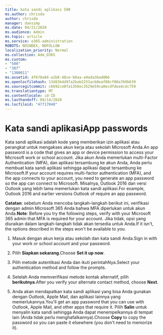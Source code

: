 ```yaml
---
title: kata sandi aplikasi 500
ms.author: chrisda
author: chrisda
manager: dansimp
ms.date: 04/21/2020
ms.audience: Admin
ms.topic: article
ms.service: o365-administration
ROBOTS: NOINDEX, NOFOLLOW
localization_priority: Normal
ms.collection: Adm_O365
ms.custom:
- "500"
- "387"
- "1300011"
ms.assetid: 4f670a84-a2b8-48ce-b0aa-a9ada3bad066
ms.openlocfilehash: 13d83b4d97a2bab2251acb8eaf08cf80a769b639
ms.sourcegitcommit: c6692ce0fa1358ec3529e59ca0ecdfdea4cdc759
ms.translationtype: MT
ms.contentlocale: id-ID
ms.lasthandoff: 09/14/2020
ms.locfileid: "47717040"
---
```

# <a name="app-passwords"></a><span data-ttu-id="fa351-102">Kata sandi aplikasi</span><span class="sxs-lookup"><span data-stu-id="fa351-102">App passwords</span></span>

<span data-ttu-id="fa351-103">Kata sandi aplikasi adalah kode yang memberikan izin aplikasi atau perangkat untuk mengakses akun kerja atau sekolah Microsoft Anda.</span><span class="sxs-lookup"><span data-stu-id="fa351-103">An app password is a code that gives an app or device permission to access your Microsoft work or school account.</span></span> <span data-ttu-id="fa351-104">Jika akun Anda memerlukan multi-Factor Authentication (MFA), dan aplikasi tersambung ke akun Anda, Anda perlu membuat kata sandi aplikasi sehingga aplikasi dapat tersambung ke Microsoft.</span><span class="sxs-lookup"><span data-stu-id="fa351-104">If your account requires multi-factor authentication (MFA), and the app connects to your account, you need to generate an app password so the app can connect to Microsoft.</span></span> <span data-ttu-id="fa351-105">Misalnya, Outlook 2016 dan versi Outlook yang lebih lama memerlukan kata sandi aplikasi.</span><span class="sxs-lookup"><span data-stu-id="fa351-105">For example, Outlook 2016 and earlier versions Outlook of require an app password.</span></span>

 <span data-ttu-id="fa351-106">**Catatan**: sebelum Anda mencoba langkah-langkah berikut ini, verifikasi dengan admin Microsoft 365 Anda bahwa MFA diperlukan untuk akun Anda.</span><span class="sxs-lookup"><span data-stu-id="fa351-106">**Note**: Before you try the following steps, verify with your Microsoft 365 admin that MFA is required for your account.</span></span> <span data-ttu-id="fa351-107">Jika tidak, opsi yang diuraikan dalam langkah-langkah tidak akan tersedia untuk Anda.</span><span class="sxs-lookup"><span data-stu-id="fa351-107">If it isn't, the options described in the steps won't be available to you.</span></span>

1. <span data-ttu-id="fa351-108">Masuk dengan akun kerja atau sekolah dan kata sandi Anda.</span><span class="sxs-lookup"><span data-stu-id="fa351-108">Sign in with your work or school account and your password.</span></span>

2. <span data-ttu-id="fa351-109">Pilih **Siapkan sekarang**.</span><span class="sxs-lookup"><span data-stu-id="fa351-109">Choose **Set it up now**.</span></span>

3. <span data-ttu-id="fa351-110">Pilih metode autentikasi Anda dan ikuti perintahNya.</span><span class="sxs-lookup"><span data-stu-id="fa351-110">Select your authentication method and follow the prompts.</span></span>

4. <span data-ttu-id="fa351-111">Setelah Anda memverifikasi metode kontak alternatif, pilih **berikutnya**.</span><span class="sxs-lookup"><span data-stu-id="fa351-111">After you verify your alternate contact method, choose **Next**.</span></span>

5. <span data-ttu-id="fa351-112">Anda akan mendapatkan kata sandi aplikasi yang bisa Anda gunakan dengan Outlook, Apple Mail, dan aplikasi lainnya yang memerlukannya.</span><span class="sxs-lookup"><span data-stu-id="fa351-112">You'll get an app password that you can use with Outlook, Apple Mail, and other apps that require it.</span></span> <span data-ttu-id="fa351-113">Pilih **Salin** untuk menyalin kata sandi sehingga Anda dapat menempelkannya di tempat lain (Anda tidak perlu menghafalkannya).</span><span class="sxs-lookup"><span data-stu-id="fa351-113">Choose **Copy** to copy the password so you can paste it elsewhere (you don't need to memorize it).</span></span>
